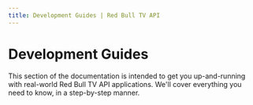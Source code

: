 ```yaml
---
title: Development Guides | Red Bull TV API
---
```


# Development Guides

This section of the documentation is intended to get you up-and-running with
real-world Red Bull TV API applications. We'll cover everything you need to know,
in a step-by-step manner.
